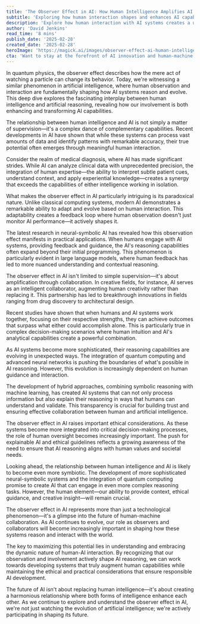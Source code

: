 ```yaml
---
title: 'The Observer Effect in AI: How Human Intelligence Amplifies AI Reasoning'
subtitle: 'Exploring how human interaction shapes and enhances AI capabilities'
description: 'Explore how human interaction with AI systems creates a unique "observer effect" that enhances and transforms artificial intelligence capabilities. This article examines the symbiotic relationship between human and machine intelligence, revealing how observation and collaboration are shaping the future of AI reasoning.'
author: 'David Jenkins'
read_time: '8 mins'
publish_date: '2025-02-28'
created_date: '2025-02-28'
heroImage: 'https://magick.ai/images/observer-effect-ai-human-intelligence.jpg'
cta: 'Want to stay at the forefront of AI innovation and human-machine collaboration? Follow us on LinkedIn for daily insights into the evolving world of artificial intelligence and its impact on society.'
---
```


In quantum physics, the observer effect describes how the mere act of watching a particle can change its behavior. Today, we're witnessing a similar phenomenon in artificial intelligence, where human observation and interaction are fundamentally shaping how AI systems reason and evolve. This deep dive explores the fascinating interplay between human intelligence and artificial reasoning, revealing how our involvement is both enhancing and transforming AI capabilities.

The relationship between human intelligence and AI is not simply a matter of supervision—it's a complex dance of complementary capabilities. Recent developments in AI have shown that while these systems can process vast amounts of data and identify patterns with remarkable accuracy, their true potential often emerges through meaningful human interaction.

Consider the realm of medical diagnosis, where AI has made significant strides. While AI can analyze clinical data with unprecedented precision, the integration of human expertise—the ability to interpret subtle patient cues, understand context, and apply experiential knowledge—creates a synergy that exceeds the capabilities of either intelligence working in isolation.

What makes the observer effect in AI particularly intriguing is its paradoxical nature. Unlike classical computing systems, modern AI demonstrates a remarkable ability to adapt and evolve based on human interaction. This adaptability creates a feedback loop where human observation doesn't just monitor AI performance—it actively shapes it.

The latest research in neural-symbolic AI has revealed how this observation effect manifests in practical applications. When humans engage with AI systems, providing feedback and guidance, the AI's reasoning capabilities often expand beyond their initial programming. This phenomenon is particularly evident in large language models, where human feedback has led to more nuanced understanding and contextual reasoning.

The observer effect in AI isn't limited to simple supervision—it's about amplification through collaboration. In creative fields, for instance, AI serves as an intelligent collaborator, augmenting human creativity rather than replacing it. This partnership has led to breakthrough innovations in fields ranging from drug discovery to architectural design.

Recent studies have shown that when humans and AI systems work together, focusing on their respective strengths, they can achieve outcomes that surpass what either could accomplish alone. This is particularly true in complex decision-making scenarios where human intuition and AI's analytical capabilities create a powerful combination.

As AI systems become more sophisticated, their reasoning capabilities are evolving in unexpected ways. The integration of quantum computing and advanced neural networks is pushing the boundaries of what's possible in AI reasoning. However, this evolution is increasingly dependent on human guidance and interaction.

The development of hybrid approaches, combining symbolic reasoning with machine learning, has created AI systems that can not only process information but also explain their reasoning in ways that humans can understand and validate. This transparency is crucial for building trust and ensuring effective collaboration between human and artificial intelligence.

The observer effect in AI raises important ethical considerations. As these systems become more integrated into critical decision-making processes, the role of human oversight becomes increasingly important. The push for explainable AI and ethical guidelines reflects a growing awareness of the need to ensure that AI reasoning aligns with human values and societal needs.

Looking ahead, the relationship between human intelligence and AI is likely to become even more symbiotic. The development of more sophisticated neural-symbolic systems and the integration of quantum computing promise to create AI that can engage in even more complex reasoning tasks. However, the human element—our ability to provide context, ethical guidance, and creative insight—will remain crucial.

The observer effect in AI represents more than just a technological phenomenon—it's a glimpse into the future of human-machine collaboration. As AI continues to evolve, our role as observers and collaborators will become increasingly important in shaping how these systems reason and interact with the world.

The key to maximizing this potential lies in understanding and embracing the dynamic nature of human-AI interaction. By recognizing that our observation and involvement actively shape AI reasoning, we can work towards developing systems that truly augment human capabilities while maintaining the ethical and practical considerations that ensure responsible AI development.

The future of AI isn't about replacing human intelligence—it's about creating a harmonious relationship where both forms of intelligence enhance each other. As we continue to explore and understand the observer effect in AI, we're not just watching the evolution of artificial intelligence; we're actively participating in shaping its future.